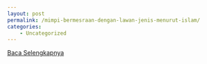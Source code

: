 ```yaml
---
layout: post
permalink: /mimpi-bermesraan-dengan-lawan-jenis-menurut-islam/
categories:
    - Uncategorized
---
```


[Baca Selengkapnya](/05)